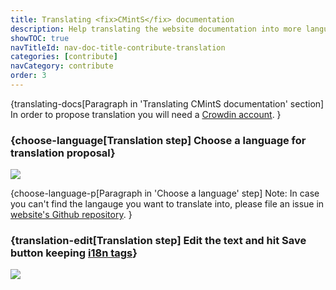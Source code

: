 ```yaml
---
title: Translating <fix>CMintS</fix> documentation
description: Help translating the website documentation into more languages.
showTOC: true
navTitleId: nav-doc-title-contribute-translation
categories: [contribute]
navCategory: contribute
order: 3
---
```


{translating-docs[Paragraph in 'Translating CMintS documentation' section]
In order to propose translation you will need a [Crowdin
account](https://crowdin.com/).
}

### {choose-language[Translation step] Choose a language for translation proposal}

![](/images/contribute/translation-drop-down.png)

{choose-language-p[Paragraph in 'Choose a language' step]
Note: In case you can't find the langauge you want to translate into, please
file an issue in [website's Github
repository](https://github.com/cmints/website/issues).
}

### {translation-edit[Translation step] Edit the text and hit Save button keeping [i18n tags](/documentation/i18n#using-tags)}

![](/images/contribute/translation-crowdin-proposal.png)
